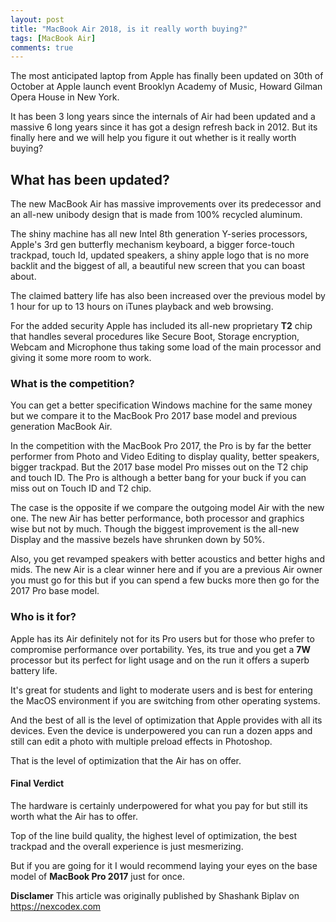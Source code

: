 ```yaml
---
layout: post
title: "MacBook Air 2018, is it really worth buying?"
tags: [MacBook Air]
comments: true
---
```



The most anticipated laptop from Apple has finally been updated on 30th of October at Apple launch event Brooklyn Academy of Music, Howard Gilman Opera House in New York. 

It has been 3 long years since the internals of Air had been updated and a massive 6 long years since it has got a design refresh back in 2012. But its finally here and we will help you figure it out whether is it really worth buying?


## What has been updated?

The new MacBook Air has massive improvements over its predecessor and an all-new unibody design that is made from 100% recycled aluminum. 

The shiny machine has all new Intel 8th generation Y-series processors, Apple's 3rd gen butterfly mechanism keyboard, a bigger force-touch trackpad, touch Id, updated speakers, a shiny apple logo that is no more backlit and the biggest of all, a beautiful new screen that you can boast about. 

The claimed battery life has also been increased over the previous model by 1 hour for up to 13 hours on iTunes playback and web browsing. 

For the added security Apple has included its all-new proprietary **T2** chip that handles several procedures like Secure Boot, Storage encryption, Webcam and Microphone thus taking some load of the main processor and giving it some more room to work.

### What is the competition?

You can get a better specification Windows machine for the same money but we compare it to the MacBook Pro 2017 base model and previous generation MacBook Air.

In the competition with the MacBook Pro 2017, the Pro is by far the better performer from Photo and Video Editing to display quality, better speakers, bigger trackpad. But the 2017 base model Pro misses out on the T2 chip and touch ID. The Pro is although a better bang for your buck if you can miss out on Touch ID and T2 chip.

The case is the opposite if we compare the outgoing model Air with the new one. The new Air has better performance, both processor and graphics wise but not by much. Though the biggest improvement is the all-new Display and the massive bezels have shrunken down by 50%. 

Also, you get revamped speakers with better acoustics and better highs and mids. The new Air is a clear winner here and if you are a previous Air owner you must go for this but if you can spend a few bucks more then go for the 2017  Pro base model.

### Who is it for?

Apple has its Air definitely not for its Pro users but for those who prefer to compromise performance over portability. 
Yes, its true and you get a **7W** processor but its perfect for light usage and on the run it offers a superb battery life. 

It's great for students and light to moderate users and is best for entering the MacOS environment if you are switching from other operating systems. 

And the best of all is the level of optimization that Apple provides with all its devices. Even the device is underpowered you can run a dozen apps and still can edit a photo with multiple preload effects in Photoshop. 

That is the level of optimization that the Air has on offer. 

#### Final Verdict

The hardware is certainly underpowered for what you pay for but still its worth what the Air has to offer. 

Top of the line build quality, the highest level of optimization, the best trackpad and the overall experience is just mesmerizing. 

But if you are going for it I would recommend laying your eyes on the base model of **MacBook Pro 2017** just for once.

**Disclamer**
This article was originally published by Shashank Biplav on https://nexcodex.com
